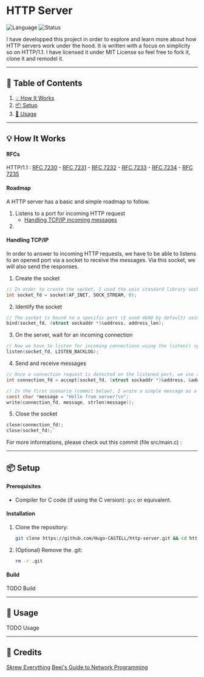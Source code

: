 # HTTP Server
![Language](https://img.shields.io/badge/language-C-blue?style=for-the-badge)
![Status](https://img.shields.io/badge/status-Working-brightgreen?style=for-the-badge)

I have developped this project in order to explore and learn more about how HTTP servers work under the hood. It is written with a focus on simplicity so on HTTP/1.1.
I have licensed it under MIT License so feel free to fork it, clone it and remodel it.

---

## 📖 Table of Contents

1. [💡 How It Works](#️-how-it-works)  
2. [📦 Setup](#-setup)  
3. [🚀 Usage](#-usage)

---

## 💡 How It Works

#### RFCs

HTTP/1.1 : [RFC 7230](https://www.rfc-editor.org/info/rfc7230) - [RFC 7231](https://www.rfc-editor.org/info/rfc7231) - [RFC 7232](https://www.rfc-editor.org/info/rfc7232) - [RFC 7233](https://www.rfc-editor.org/info/rfc7233) - [RFC 7234](https://www.rfc-editor.org/info/rfc7234) - [RFC 7235](https://www.rfc-editor.org/info/rfc7235)

#### Roadmap

A HTTP server has a basic and simple roadmap to follow.

1. Listens to a port for incoming HTTP request
    - [Handling TCP/IP incoming messages](#-Handling-TCP/IP)
2. 

#### Handling TCP/IP

In order to answer to incoming HTTP requests, we have to be able to listens to an opened port via a socket to receive the messages.
Via this socket, we will also send the responses.

1. Create the socket
```c
// In order to create the socket, I used the unix standard library socket. (man socket)
int socket_fd = socket(AF_INET, SOCK_STREAM, 0);
```
2. Identify the socket
```c
// The socket is bound to a specific port (I used 4600 by default) using the bind() system call. (man bind)
bind(socket_fd, (struct sockaddr *)&address, address_len);
```
3. On the server, wait for an incoming connection
```c
// Now we have to listen for incoming connections using the listen() system call. (man listen)
listen(socket_fd, LISTEN_BACKLOG);
```
4. Send and receive messages
```c
// Once a connection request is detected on the listened port, we use accept to create a file descriptor and establish the connection. (man accept)
int connection_fd = accept(socket_fd, (struct sockaddr *)&address, &address_len);

// In the first scenario (commit below), I wrote a simple message as a response.
const char *message = "Hello from server!\n";
write(connection_fd, message, strlen(message));
```
5. Close the socket
```c
close(connection_fd);
close(socket_fd);`
```

For more informations, please check out this commit (file src/main.c) : 

---

## 📦 Setup  

#### Prerequisites  

- Compiler for C code (if using the C version): `gcc` or equivalent.

#### Installation  

1. Clone the repository:  
   ```sh
   git clone https://github.com/Hugo-CASTELL/http-server.git && cd http-server
   ```

2. (Optional) Remove the .git:  
   ```sh
   rm -r .git
   ```

#### Build

TODO Build

---

## 🚀 Usage

TODO Usage

---

## 🙏 Credits

[Skrew Everything](https://medium.com/from-the-scratch/http-server-what-do-you-need-to-know-to-build-a-simple-http-server-from-scratch-d1ef8945e4fa)
[Beej's Guide to Network Programming](https://beej.us/guide/bgnet/)
